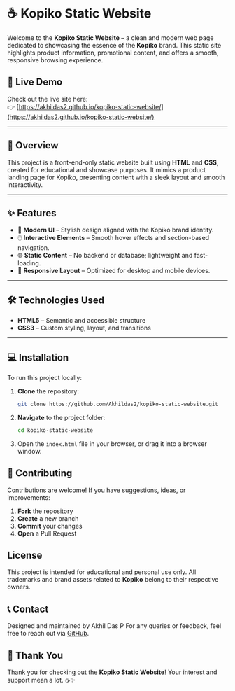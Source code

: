 # ☕ Kopiko Static Website

Welcome to the **Kopiko Static Website** – a clean and modern web page dedicated to showcasing the essence of the **Kopiko** brand. This static site highlights product information, promotional content, and offers a smooth, responsive browsing experience.

## 🔗 Live Demo

Check out the live site here:  
👉 [https://akhildas2.github.io/kopiko-static-website/](https://akhildas2.github.io/kopiko-static-website/)

---

## 📌 Overview

This project is a front-end-only static website built using **HTML** and **CSS**, created for educational and showcase purposes. It mimics a product landing page for Kopiko, presenting content with a sleek layout and smooth interactivity.

---

## ✨ Features

- 🎨 **Modern UI** – Stylish design aligned with the Kopiko brand identity.
- 🖱️ **Interactive Elements** – Smooth hover effects and section-based navigation.
- 🌐 **Static Content** – No backend or database; lightweight and fast-loading.
- 📱 **Responsive Layout** – Optimized for desktop and mobile devices.

---

## 🛠️ Technologies Used

- **HTML5** – Semantic and accessible structure
- **CSS3** – Custom styling, layout, and transitions

---

## 💻 Installation

To run this project locally:

1. **Clone** the repository:
   ```bash
   git clone https://github.com/Akhildas2/kopiko-static-website.git
   ```
2. **Navigate** to the project folder:
   ```bash
   cd kopiko-static-website
   ```
3. Open the `index.html` file in your browser, or drag it into a browser window.

## 🤝 Contributing

Contributions are welcome! If you have suggestions, ideas, or improvements:

1. **Fork** the repository
2. **Create** a new branch
3. **Commit** your changes
4. **Open** a Pull Request

## License

This project is intended for educational and personal use only.
All trademarks and brand assets related to **Kopiko** belong to their respective owners.

## 📞 Contact

Designed and maintained by Akhil Das P
For any queries or feedback, feel free to reach out via [GitHub](https://github.com/akhildas2/).

## 🙏 Thank You

Thank you for checking out the **Kopiko Static Website**!
Your interest and support mean a lot. ☕✨
